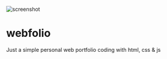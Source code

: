 ![screenshot](assets/images/screenshot.png/screenshot.png)

# webfolio

Just a simple personal web portfolio coding with html, css & js
